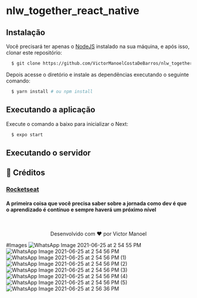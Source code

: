 # nlw_together_react_native

## Instalação

Você precisará ter apenas o [NodeJS](https://nodejs.org) instalado na sua máquina, e após isso, clonar este repositório:
```bash
  $ git clone https://github.com/VictorManoelCostaDeBarros/nlw_together_react_native.git
```

Depois acesse o diretório e instale as dependências executando o seguinte comando:
```bash
  $ yarn install # ou npm install
```

## Executando a aplicação

Execute o comando a baixo para inicializar o Next:
```bash
  $ expo start
```
## Executando o servidor


## 🤝 Créditos

### [Rocketseat](https://rocketseat.com.br/)
#### A primeira coisa que você precisa saber sobre a jornada como dev é que o aprendizado é contínuo e sempre haverá um próximo nível


<br>
<p align="center">
Desenvolvido com ❤️ por Victor Manoel
</p>

#Images
![WhatsApp Image 2021-06-25 at 2 54 55 PM](https://user-images.githubusercontent.com/56448760/123466429-b496fe00-d5c5-11eb-9cd1-4affc14d670e.jpeg)
![WhatsApp Image 2021-06-25 at 2 54 56 PM](https://user-images.githubusercontent.com/56448760/123466436-b791ee80-d5c5-11eb-9b72-6f776b4225b7.jpeg)
![WhatsApp Image 2021-06-25 at 2 54 56 PM (1)](https://user-images.githubusercontent.com/56448760/123466446-b8c31b80-d5c5-11eb-9655-3fb58eaba212.jpeg)
![WhatsApp Image 2021-06-25 at 2 54 56 PM (2)](https://user-images.githubusercontent.com/56448760/123466454-bb257580-d5c5-11eb-88a6-f2ad42aca317.jpeg)
![WhatsApp Image 2021-06-25 at 2 54 56 PM (3)](https://user-images.githubusercontent.com/56448760/123466469-bcef3900-d5c5-11eb-9388-6eab21157b3a.jpeg)
![WhatsApp Image 2021-06-25 at 2 54 56 PM (4)](https://user-images.githubusercontent.com/56448760/123466477-beb8fc80-d5c5-11eb-90e8-bf10372aff1c.jpeg)
![WhatsApp Image 2021-06-25 at 2 54 56 PM (5)](https://user-images.githubusercontent.com/56448760/123466484-bfea2980-d5c5-11eb-8b5a-b9ac567b886e.jpeg)
![WhatsApp Image 2021-06-25 at 2 56 36 PM](https://user-images.githubusercontent.com/56448760/123466488-c1b3ed00-d5c5-11eb-949a-d353dd4f06cb.jpeg)




